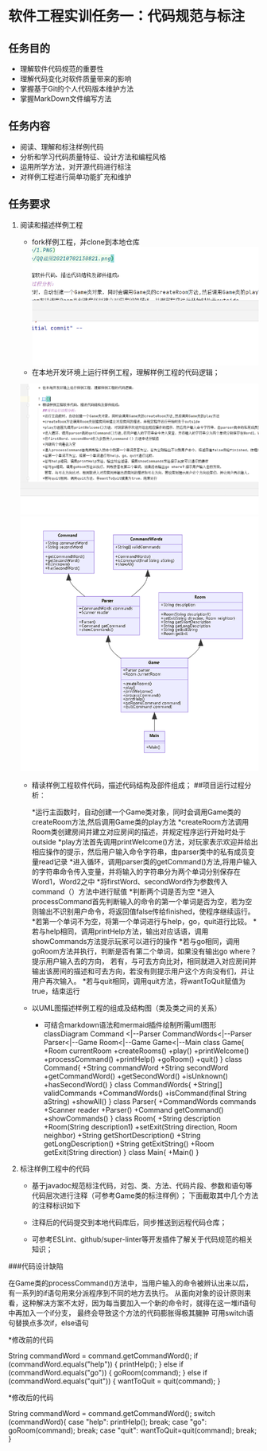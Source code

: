 # 软件工程实训任务一：代码规范与标注

## 任务目的
* 理解软件代码规范的重要性
* 理解代码变化对软件质量带来的影响
* 掌握基于Git的个人代码版本维护方法
* 掌握MarkDown文件编写方法

## 任务内容
* 阅读、理解和标注样例代码
* 分析和学习代码质量特征、设计方法和编程风格
* 运用所学方法，对开源代码进行标注
* 对样例工程进行简单功能扩充和维护

## 任务要求
1. 阅读和描述样例工程
    * fork样例工程，并clone到本地仓库
      ![](picture/4.PNG)
    * 在本地开发环境上运行样例工程，理解样例工程的代码逻辑；
      
    ![](picture/1.PNG)
    ![](picture/QQ截图20210702130821.png)
   
   
    * 精读样例工程软件代码，描述代码结构及部件组成；
      ##项目运行过程分析：

      *运行主函数时，自动创建一个Game类对象，同时会调用Game类的createRoom方法,然后调用Game类的play方法
      *createRoom方法调用Room类创建房间并建立对应房间的描述，并规定程序运行开始时处于outside
      *play方法首先调用printWelcome()方法，对玩家表示欢迎并给出相应操作的提示，然后用户输入命令字符串，由parser类中的私有成员变量read记录
      *进入循环，调用parser类的getCommand()方法,将用户输入的字符串命令传入变量，并将输入的字符串分为两个单词分别保存在Word1，Word2之中
      *将firstWord、secondWord作为参数传入command（）方法中进行赋值
      *判断两个词是否为空
      *进入processCommand首先判断输入的命令的第一个单词是否为空，若为空则输出不识别用户命令，将返回值false传给finished，使程序继续运行。
      *若第一个单词不为空，将第一个单词进行与help，go，quit进行比较。
      *若与help相同，调用printHelp方法，输出对应话语，调用showCommands方法提示玩家可以进行的操作
      *若与go相同，调用goRoom方法并执行，判断是否有第二个单词，如果没有输出go where？提示用户输入去的方向，
       若有，与可去方向比对，相同就进入对应房间并输出该房间的描述和可去方向，若没有则提示用户这个方向没有们，并让用户再次输入。
      *若与quit相同，调用quit方法，将wantToQuit赋值为true，结束运行

    * 以UML图描述样例工程的组成及结构图（类及类之间的关系）
        * 可结合markdown语法和mermaid插件绘制所需uml图形
          classDiagram
          Command <|--Parser
          CommandWords<|--Parser
          Parser<|--Game
          Room<|--Game
          Game<|--Main
          class Game{
          +Room currentRoom
          +createRooms()
          +play()
          +printWelcome()
          +processCommand()
          +printHelp()
          +goRoom()
          +quit()
          }
          class Command{
          +String commandWord
          +String secondWord
          +getCommandWord()
          +getSecondWord()
          +isUnknown()
          +hasSecondWord()
          }
          class CommandWords{
          +String[] validCommands
          +CommandWords()
          +isCommand(final String aString)
          +showAll()
          }
          class Parser{
          +CommandWords commands
          +Scanner reader
          +Parser()
          +Command getCommand()
          +showCommands()
          }
          class Room{
          +String description
          +Room(String description1)
          +setExit(String direction, Room neighbor)
          +String getShortDescription()
          +String getLongDescription()
          +String getExitString()
          +Room getExit(String direction)
          }
          class Main{
          +Main()
          } 
         
2. 标注样例工程中的代码
    * 基于javadoc规范标注代码，对包、类、方法、代码片段、参数和语句等代码层次进行注释（可参考Game类的标注样例）；
      下面截取其中几个方法的注释标识如下
      
    
    * 注释后的代码提交到本地代码库后，同步推送到远程代码仓库；
    * 可参考ESLint、github/super-linter等开发插件了解关于代码规范的相关知识；

###代码设计缺陷

在Game类的processCommand()方法中，当用户输入的命令被辨认出来以后，有一系列的if语句用来分派程序到不同的地方去执行。
从面向对象的设计原则来看，这种解决方案不太好，因为每当要加入一个新的命令时，就得在这一堆if语句中再加入一个if分支，
最终会导致这个方法的代码膨胀得极其臃肿
可用switch语句替换点多次if，else语句

*修改前的代码

String commandWord = command.getCommandWord();
if (commandWord.equals("help")) {
printHelp();
} else if (commandWord.equals("go")) {
goRoom(command);
} else if (commandWord.equals("quit")) {
wantToQuit = quit(command);
}

*修改后的代码

String commandWord = command.getCommandWord();
switch (commandWord){
case "help":
  printHelp();
   break;
case "go":
  goRoom(command);
      break;
case "quit":
  wantToQuit=quit(command);
         break;
}

